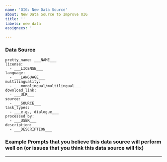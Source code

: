 ```yaml
---
name: 'OIG: New Data Source'
about: New Data Source to Improve OIG
title: ''
labels: new data
assignees: ''

---
```


### Data Source

```
pretty_name: ___NAME___
license:
  - ___LICENSE___
language:
  - ___LANGUAGE___
multilinguality:
  - ___monolingual/multilingual___
download_link:
  - ___ULR___
source:
  - ___SOURCE___
task_types:
  - ___e.g., dialogue___
processed_by:
  - ___USER___
description:
  - ___DESCRIPTION___
```

### Example Prompts that you believe this data source will perform well on (or issues that you think this data source will fix)

__________
